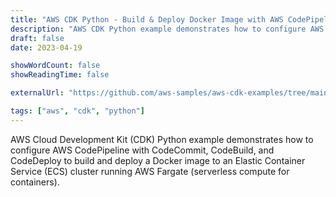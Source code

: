 ```yaml
---
title: "AWS CDK Python - Build & Deploy Docker Image with AWS CodePipeline"
description: "AWS CDK Python example demonstrates how to configure AWS CodePipeline with CodeCommit, CodeBuild, and CodeDeploy to build and deploy a Docker image to an Elastic Container Service (ECS) cluster running AWS Fargate."
draft: false
date: 2023-04-19

showWordCount: false
showReadingTime: false

externalUrl: "https://github.com/aws-samples/aws-cdk-examples/tree/main/python/codepipeline-build-deploy"

tags: ["aws", "cdk", "python"]
---
```


AWS Cloud Development Kit (CDK) Python example demonstrates how to configure AWS CodePipeline with CodeCommit, CodeBuild, and CodeDeploy to build and deploy a Docker image to an Elastic Container Service (ECS) cluster running AWS Fargate (serverless compute for containers).
